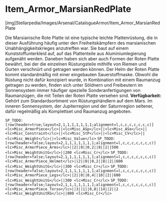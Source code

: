 # Item_Armor_MarsianRedPlate

[img]Stellarpedia/Images/Arsenal/CatalogueArmor/Item_Armor_MarsianRedPlate

Die Marsianische Rote Platte ist eine typische leichte Plattenrüstung, die in dieser Ausführung häufig unter den Freiheitskämpfern des marsianischen Unabhängigkeitskrieges anzutreffen war. Sie baut auf einem Kunststoffunterkleid auf, auf das Plattenteile aus Aluminiumlegierung aufgenäht werden. Daneben haben sich aber auch Formen der Roten Platte bewährt, bei der die einzelnen Rüstungsteile mithilfe von Riemen und Gurten verschnürt und getragen werden können. Der Helm der Roten Platte kommt standardmäßig mit einer eingebauten Sauerstoffmaske. Obwohl die Rüstung nicht dafür konzipiert wurde, in Kombination mit einem Raumanzug getragen zu werden, finden sich unter Söldnern und Freibeutern im Sonnensystem immer häufiger spezielle Sonderanfertigungen von Raumanzügen, die mit Teilen der Roten Platte versehen sind.
**Verfügbarkeit:** Gehört zum Standardsortiment von Rüstungshändlern auf dem Mars. Im inneren Sonnensystem, der Jupiterregion und der Saturnregion seltener, dafür regelmäßig als Komplettset und Raumanzug angeboten.

`SP_TODO: [row(header=true;layout=2,1,1,1,1,1,1,1;alignment=l,c,c,c,c,c,c,c)]<lc>Misc_ArmorPiece</lc>||<lc>Misc_ASp</lc>||<lc>Misc_ASe</lc>||<lc>Misc_Constraint</lc>||<lc>Misc_StP</lc>||<lc>Misc_CV</lc>||<lc>Misc_Weight</lc>||<lc>Misc_Value</lc>`
`SP_TODO: [row(header=false;layout=2,1,1,1,1,1,1,1;alignment=l,c,c,c,c,c,c,c)]<lc>Misc_ArmorPiece_Arms</lc>||2||0||0,2||8||2||500 <lc>Misc_WeightUnitG</lc>||200 <lc>Misc_Cr</lc>`
`SP_TODO: [row(header=false;layout=2,1,1,1,1,1,1,1;alignment=l,c,c,c,c,c,c,c)]<lc>Misc_ArmorPiece_Helmet</lc>||2||0||0,2||8||2||600 <lc>Misc_WeightUnitG</lc>||300 <lc>Misc_Cr</lc>`
`SP_TODO: [row(header=false;layout=2,1,1,1,1,1,1,1;alignment=l,c,c,c,c,c,c,c)]<lc>Misc_ArmorPiece_Legs</lc>||2||0||0,4||10||2||600 <lc>Misc_WeightUnitG</lc>||300 <lc>Misc_Cr</lc>`
`SP_TODO: [row(header=false;layout=2,1,1,1,1,1,1,1;alignment=l,c,c,c,c,c,c,c)]<lc>Misc_ArmorPiece_Torso</lc>||3||1||0,8||14||2||2 <lc>Misc_WeightUnitKG</lc>||800 <lc>Misc_Cr</lc>`